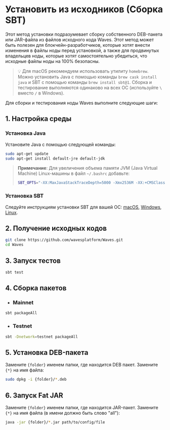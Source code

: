 # Установить из исходников (Сборка SBT)

Этот метод установки подразумевает сборку собственного DEB-пакета или JAR-файла из файлов исходного кода Waves. Этот метод может быть полезен для блокчейн-разработчиков, которые хотят внести изменения в файлы ноды перед установкой, а также для продвинутых владельцев ноды, которые хотят самостоятельно убедиться, что исходные файлы ноды на 100% безопасны.

> :bulb: Для macOS рекомендуем использовать утилиту `homebrew`. Можно установить Java с помощью команды `brew cask install java` и SBT с помощью команды `brew install sbt@1`. Сборка и тестирование выполняются одинаково на всех ОС (используйте `\` вместо `/` в Windows).

Для сборки и тестирования ноды Waves выполните следующие шаги:

## 1. Настройка среды

### Установка Java

Установите Java с помощью следующей команды:

```bash
sudo apt-get update
sudo apt-get install default-jre default-jdk
```

>**Примечание**: Для увеличения объема памяти JVM (Java Virtual Machine) Linux-машины в файл `~/.bashrc` добавьте:
>  ```bash
>  SBT_OPTS="-XX:MaxJavaStackTraceDepth=5000 -Xmx2536M -XX:+CMSClassUnloadingEnabled -Xss2M"
>  ```

### Установка SBT

Следуйте инструкциям установки SBT для вашей ОС: [macOS](https://www.scala-sbt.org/1.0/docs/Installing-sbt-on-Mac.html), [Windows](https://www.scala-sbt.org/1.0/docs/Installing-sbt-on-Windows.html), [Linux](https://www.scala-sbt.org/1.0/docs/Installing-sbt-on-Linux.html).

## 2. Получение исходных кодов

```bash
git clone https://github.com/wavesplatform/Waves.git
cd Waves
```

## 3. Запуск тестов

```bash
sbt test
```

## 4. Сборка пакетов

* ### Mainnet

```bash
sbt packageAll
```

* ### Testnet

```bash
sbt -Dnetwork=testnet packageAll
```

## 5. Установка DEB-пакета

Замените `{folder}` именем папки, где находится DEB пакет. Замените `{*}` на имя файла:

```bash
sudo dpkg -i {folder}/*.deb
```

## 6. Запуск Fat JAR

Замените `{folder}` именем папки, где находится JAR-пакет. Замените `{*}` на имя файла \(в имени должно быть слово "all"\):

```bash
java -jar {folder}/*.jar path/to/config/file
```
